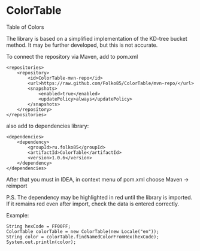 # ColorTable
Table of Colors

The library is based on a simplified implementation of the KD-tree bucket method.
It may be further developed, but this is not accurate.

To connect the repository via Maven, add to pom.xml

    <repositories>
        <repository>
            <id>ColorTable-mvn-repo</id>
            <url>https://raw.github.com/Folko85/ColorTable/mvn-repo/</url>
            <snapshots>
                <enabled>true</enabled>
                <updatePolicy>always</updatePolicy>
            </snapshots>
        </repository>
    </repositories>
    
also add to dependencies library:
    
    <dependencies>
        <dependency>
            <groupId>ru.folko85</groupId>
            <artifactId>ColorTable</artifactId>
            <version>1.0.6</version>
        </dependency>
    </dependencies>
    
After that you must in IDEA,  in context menu of pom.xml choose Maven -> reimport

P.S. The dependency may be highlighted in red until the library is imported.
If it remains red even after import, check the data is entered correctly.

Example:

    String hexCode = FF00FF;
    ColorTable colorTable = new ColorTable(new Locale("en"));
    String color = colorTable.findNamedColorFromHex(hexCode);
    System.out.println(color);